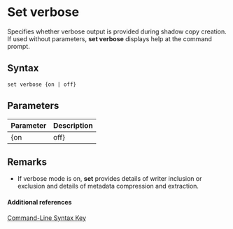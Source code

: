 # Set verbose



Specifies whether verbose output is provided during shadow copy creation. If used without parameters, **set verbose** displays help at the command prompt.

## Syntax

```
set verbose {on | off}
```

## Parameters

|Parameter|Description|
|---------|-----------|
|{on | off}|Turns verbose mode on or off.|

## Remarks

-   If verbose mode is on, **set** provides details of writer inclusion or exclusion and details of metadata compression and extraction.

#### Additional references

[Command-Line Syntax Key](command-line-syntax-key.md)